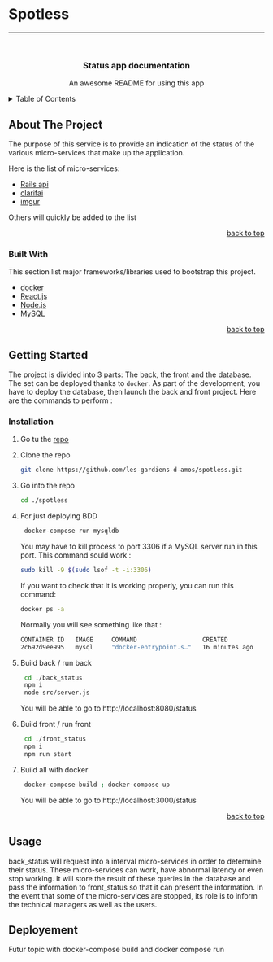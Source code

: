 # Spotless
---

<div id="top"></div>

<!-- PROJECT status  -->
<br />
<div align="center">

  <h3 align="center">Status app documentation</h3>

  <p align="center">
    An awesome README for using this app
  </p>
</div>

<!-- TABLE OF CONTENTS -->
<details>
  <summary>Table of Contents</summary>
  <ol>
    <li>
      <a href="#about-the-project">About The Project</a>
      <ul>
        <li><a href="#built-with">Built With</a></li>
      </ul>
    </li>
    <li>
      <a href="#getting-started">Getting Started</a>
      <ul>
        <li><a href="#prerequisites">Prerequisites</a></li>
        <li><a href="#installation">Installation</a></li>
      </ul>
    </li>
    <li><a href="#usage">Usage</a></li>
    <li><a href="#deployement">Deployement</a></li>
  </ol>
</details>

<!-- ABOUT THE PROJECT -->

## About The Project

The purpose of this service is to provide an indication of the status of the various micro-services that make up the application.

Here is the list of micro-services:

- [Rails api](https://github.com/les-gardiens-d-amos/happy)
- [clarifai](https://www.clarifai.com/)
- [imgur](https://imgur.com/)

Others will quickly be added to the list

<p align="right"><a href="#top">back to top</a></p>

### Built With

This section list major frameworks/libraries used to bootstrap this project.

- [docker](https://www.docker.com/)
- [React.js](https://reactjs.org/)
- [Node.js](https://nodejs.org/)
- [MySQL](https://www.mysql.com/)

<p align="right"><a href="#top">back to top</a></p>

<!-- GETTING STARTED -->

## Getting Started

The project is divided into 3 parts: The back, the front and the database.
The set can be deployed thanks to `docker`.
As part of the development, you have to deploy the database, then launch the back and front project.
Here are the commands to perform :

<!-- Installation -->

### Installation

1. Go tu the [repo](https://github.com/les-gardiens-d-amos/spotless)

2. Clone the repo
   ```sh
   git clone https://github.com/les-gardiens-d-amos/spotless.git
   ```

3. Go into the repo
   ```sh
   cd ./spotless
   ```

4. For just deploying BDD
   ```sh
    docker-compose run mysqldb
   ```
   You may have to kill process to port 3306 if a MySQL server run in this port. This command sould work : 
   ```sh
   sudo kill -9 $(sudo lsof -t -i:3306)
   ```   
   If you want to check that it is working properly, you can run this command:
   ```sh
   docker ps -a
   ```
   Normally you will see something like that : 
   ```sh
   CONTAINER ID   IMAGE     COMMAND                  CREATED          STATUS          PORTS                 NAMES
   2c692d9ee995   mysql     "docker-entrypoint.s…"   16 minutes ago   Up 1 minutes   3306/tcp, 33060/tcp   status_app_mysqldb_run_73cc1b047946
   ```

5. Build back / run back
   ```sh
    cd ./back_status
    npm i
    node src/server.js
   ```
   You will be able to go to http://localhost:8080/status

6. Build front / run front
   ```sh
    cd ./front_status
    npm i
    npm run start
   ```
7. Build all with docker
   ```sh
    docker-compose build ; docker-compose up
   ```

   You will be able to go to http://localhost:3000/status

   <p align="right"><a href="#top">back to top</a></p>

<!-- USAGE EXAMPLES -->

## Usage

back_status will request into a interval micro-services in order to determine their status. 
These micro-services can work, have abnormal latency or even stop working.
It will store the result of these queries in the database and pass the information to front_status so that it can present the information.
In the event that some of the micro-services are stopped, its role is to inform the technical managers as well as the users.

<!-- Deployement -->

## Deployement

Futur topic with docker-compose build and docker compose run